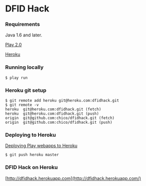 DFID Hack
=========

### Requirements

Java 1.6 and later.

[Play 2.0](http://www.playframework.org/documentation/2.0.2/Installing)

[Heroku](http://www.heroku.com/)

### Running locally

    $ play run

### Heroku git setup

	$ git remote add heroku git@heroku.com:dfidhack.git
	$ git remote -v
	heroku	git@heroku.com:dfidhack.git (fetch)
	heroku	git@heroku.com:dfidhack.git (push)
	origin	git@github.com:chico/dfidhack.git (fetch)
	origin	git@github.com:chico/dfidhack.git (push)

### Deploying to Heroku

[Deploying Play webapps to Heroku](http://www.playframework.org/documentation/2.0.2/ProductionHeroku)

	$ git push heroku master

### DFID Hack on Heroku

[http://dfidhack.herokuapp.com](http://dfidhack.herokuapp.com/)


